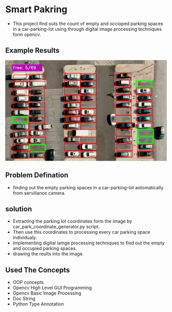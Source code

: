 # Smart Pakring
- This project find outs the count of empty and occioped parking spaces in a car-parking-lot using through digital image processing techniques form opencv.
 
## Example Results


<p align="center">
<img src="data/results/example_result.png">





## Problem Defination
- finding out the empty parking spaces in a car-parking-lot aotomatically from servillance camera.

## solution
- Extracting the parking lot coordinates form the image by car_park_coordinate_generator.py script.
- Then use this coordinates to processing every car parking space individualy.
- Implementing digital iamge processing techniques to find out the empty and occupied parking spaces.
- drawing the reults into the image. 

## Used The Concepts
- OOP concepts
- Opencv High Level GUI Programming
- Opencv Basic Image Processing
- Doc String
- Python Type Annotation

